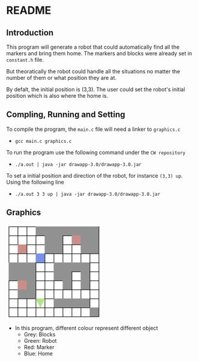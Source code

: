 # README

## Introduction

This program will generate a robot that could automatically find all the markers and bring them  home. The markers and blocks were already set in `constant.h` file.

But theoratically the robot could handle all the situations no matter the number of them or what position they are at.

By defalt, the initial position is (3,3). The user could set the robot's initial position which is also where the home is.

## Compling, Running and Setting

To compile the program, the `main.c` file will need a linker to `graphics.c`

- `gcc main.c graphics.c`

To run the program use the following command under the `CW repository`

- `./a.out | java -jar drawapp-3.0/drawapp-3.0.jar`

To set a initial position and direction of the robot, for instance `(3,3) up`. Using the following line

- `./a.out 3 3 up | java -jar drawapp-3.0/drawapp-3.0.jar`

## Graphics

![example_program](README_pic.png)

- In this program, different colour represent different object
  - Grey: Blocks
  - Green: Robot
  - Red: Marker
  - Blue: Home